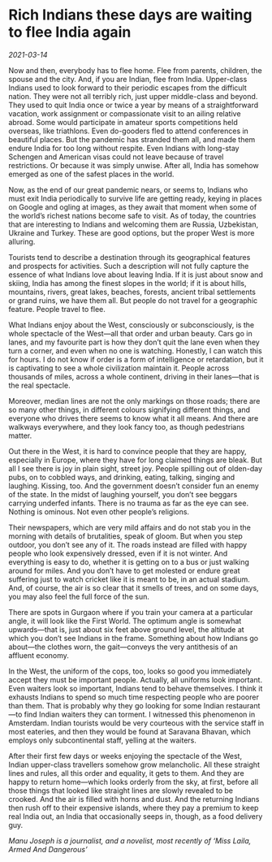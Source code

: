 # Rich Indians these days are waiting to flee India again

*2021-03-14*

Now and then, everybody has to flee home. Flee from parents, children,
the spouse and the city. And, if you are Indian, flee from India.
Upper-class Indians used to look forward to their periodic escapes from
the difficult nation. They were not all terribly rich, just upper
middle-class and beyond. They used to quit India once or twice a year by
means of a straightforward vacation, work assignment or compassionate
visit to an ailing relative abroad. Some would participate in amateur
sports competitions held overseas, like triathlons. Even do-gooders fled
to attend conferences in beautiful places. But the pandemic has stranded
them all, and made them endure India for too long without respite. Even
Indians with long-stay Schengen and American visas could not leave
because of travel restrictions. Or because it was simply unwise. After
all, India has somehow emerged as one of the safest places in the world.

Now, as the end of our great pandemic nears, or seems to, Indians who
must exit India periodically to survive life are getting ready, keying
in places on Google and ogling at images, as they await that moment when
some of the world’s richest nations become safe to visit. As of today,
the countries that are interesting to Indians and welcoming them are
Russia, Uzbekistan, Ukraine and Turkey. These are good options, but the
proper West is more alluring.

Tourists tend to describe a destination through its geographical
features and prospects for activities. Such a description will not fully
capture the essence of what Indians love about leaving India. If it is
just about snow and skiing, India has among the finest slopes in the
world; if it is about hills, mountains, rivers, great lakes, beaches,
forests, ancient tribal settlements or grand ruins, we have them all.
But people do not travel for a geographic feature. People travel to
flee.

What Indians enjoy about the West, consciously or subconsciously, is the
whole spectacle of the West—all that order and urban beauty. Cars go in
lanes, and my favourite part is how they don’t quit the lane even when
they turn a corner, and even when no one is watching. Honestly, I can
watch this for hours. I do not know if order is a form of intelligence
or retardation, but it is captivating to see a whole civilization
maintain it. People across thousands of miles, across a whole continent,
driving in their lanes—that is the real spectacle.

Moreover, median lines are not the only markings on those roads; there
are so many other things, in different colours signifying different
things, and everyone who drives there seems to know what it all means.
And there are walkways everywhere, and they look fancy too, as though
pedestrians matter.

Out there in the West, it is hard to convince people that they are
happy, especially in Europe, where they have for long claimed things are
bleak. But all I see there is joy in plain sight, street joy. People
spilling out of olden-day pubs, on to cobbled ways, and drinking,
eating, talking, singing and laughing. Kissing, too. And the government
doesn’t consider fun an enemy of the state. In the midst of laughing
yourself, you don’t see beggars carrying underfed infants. There is no
trauma as far as the eye can see. Nothing is ominous. Not even other
people’s religions.

Their newspapers, which are very mild affairs and do not stab you in the
morning with details of brutalities, speak of gloom. But when you step
outdoor, you don’t see any of it. The roads instead are filled with
happy people who look expensively dressed, even if it is not winter. And
everything is easy to do, whether it is getting on to a bus or just
walking around for miles. And you don’t have to get molested or endure
great suffering just to watch cricket like it is meant to be, in an
actual stadium. And, of course, the air is so clear that it smells of
trees, and on some days, you may also feel the full force of the sun.

There are spots in Gurgaon where if you train your camera at a
particular angle, it will look like the First World. The optimum angle
is somewhat upwards—that is, just about six feet above ground level, the
altitude at which you don’t see Indians in the frame. Something about
how Indians go about—the clothes worn, the gait—conveys the very
antithesis of an affluent economy.

In the West, the uniform of the cops, too, looks so good you immediately
accept they must be important people. Actually, all uniforms look
important. Even waiters look so important, Indians tend to behave
themselves. I think it exhausts Indians to spend so much time respecting
people who are poorer than them. That is probably why they go looking
for some Indian restaurant—to find Indian waiters they can torment. I
witnessed this phenomenon in Amsterdam. Indian tourists would be very
courteous with the service staff in most eateries, and then they would
be found at Saravana Bhavan, which employs only subcontinental staff,
yelling at the waiters.

After their first few days or weeks enjoying the spectacle of the West,
Indian upper-class travellers somehow grow melancholic. All these
straight lines and rules, all this order and equality, it gets to them.
And they are happy to return home—which looks orderly from the sky, at
first, before all those things that looked like straight lines are
slowly revealed to be crooked. And the air is filled with horns and
dust. And the returning Indians then rush off to their expensive
islands, where they pay a premium to keep real India out, an India that
occasionally seeps in, though, as a food delivery guy.

*Manu Joseph is a journalist, and a novelist, most recently of ‘Miss
Laila, Armed And Dangerous’*
